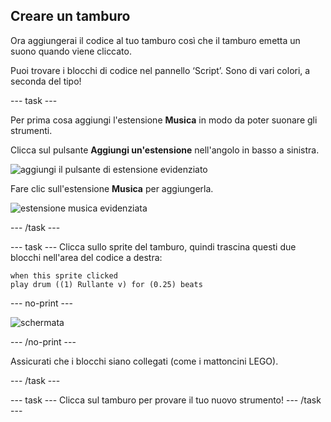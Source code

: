 ## Creare un tamburo

Ora aggiungerai il codice al tuo tamburo così che il tamburo emetta un suono quando viene cliccato.

Puoi trovare i blocchi di codice nel pannello ‘Script’. Sono di vari colori, a seconda del tipo!

--- task ---

Per prima cosa aggiungi l'estensione **Musica** in modo da poter suonare gli strumenti.

Clicca sul pulsante **Aggiungi un'estensione** nell'angolo in basso a sinistra.

![aggiungi il pulsante di estensione evidenziato](images/add-extension-annotated.png)

Fare clic sull'estensione **Musica** per aggiungerla.

![estensione musica evidenziata](images/click-music-annotated.png)

--- /task ---

--- task --- Clicca sullo sprite del tamburo, quindi trascina questi due blocchi nell'area del codice a destra:

```blocks3
when this sprite clicked
play drum ((1) Rullante v) for (0.25) beats
```

--- no-print ---

![schermata](images/connect-block.gif)

--- /no-print ---

Assicurati che i blocchi siano collegati (come i mattoncini LEGO).

--- /task ---

--- task --- Clicca sul tamburo per provare il tuo nuovo strumento! --- /task ---